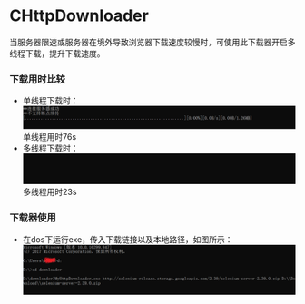 # CHttpDownloader
当服务器限速或服务器在境外导致浏览器下载速度较慢时，可使用此下载器开启多线程下载，提升下载速度。  
### 下载用时比较
* 单线程下载时：   
![image](https://github.com/YanYangB/CHttpDownloader/blob/master/image/single.gif)
单线程用时76s
* 多线程下载时：   
![image](https://github.com/YanYangB/CHttpDownloader/blob/master/image/multi.gif)
多线程用时23s  

### 下载器使用  
* 在dos下运行exe，传入下载链接以及本地路径，如图所示：  
![image](https://github.com/YanYangB/CHttpDownloader/blob/master/image/download1.png)
